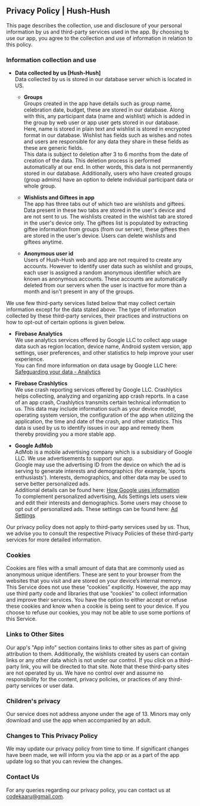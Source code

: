 ## Privacy Policy | Hush-Hush

This page describes the collection, use and disclosure of your personal information by us and third-party services used in the app. By choosing to use our app, you agree to the collection and use of information in relation to this policy.

### Information collection and use

- **Data collected by us [Hush-Hush]**  
Data collected by us is stored in our database server which is located in US.

  - **Groups**  
Groups created in the app have details such as group name, celebration date, budget, these are stored in our database. Along with this, any participant data (name and wishlist) which is added in the group by web user or app user gets stored in our database. Here, name is stored in plain text and wishlist is stored in encrypted format in our database. Wishlist has fields such as wishes and notes and users are responsible for any data they share in these fields as these are generic fields.  
This data is subject to deletion after 3 to 6 months from the date of creation of the data. This deletion process is performed automatically at our end. In other words, this data is not permanently stored in our database. Additionally, users who have created groups (group admins) have an option to delete individual participant data or whole group.

  - **Wishlists and Giftees in app**  
The app has three tabs out of which two are wishlists and giftees. Data present in these two tabs are stored in the user's device and are not sent to us. The wishlists created in the wishlist tab are stored in the user's device only. The giftees list is populated by extracting giftee information from groups (from our server), these giftees then are stored in the user's device. Users can delete wishlists and giftees anytime.

  - **Anonymous user id**  
Users of Hush-Hush web and app are not required to create any accounts. However to identify user data such as wishlist and groups, each user is assigned a random anonymous identifier which are known as anonymous accounts. These accounts are automatically deleted from our servers when the user is inactive for more than a month and isn't present in any of the groups.    


We use few third-party services listed below that may collect certain information except for the data stated above. The type of information collected by these third-party services, their practices and instructions on how to opt-out of certain options is given below.

- **Firebase Analytics**  
We use analytics services offered by Google LLC to collect app usage data such as region location, device name, Android system version, app settings, user preferences, and other statistics to help improve your user experience.  
You can find more information on data usage by Google LLC here: [Safeguarding your data - Analytics](https://support.google.com/analytics/answer/6004245#zippy=%2Cour-privacy-policy%2Cgoogle-analytics-cookies-and-identifiers)

- **Firebase Crashlytics**  
We use crash reporting services offered by Google LLC. Crashlytics helps collecting, analyzing and organizing app crash reports. In a case of an app crash, Crashlytics transmits certain technical information to us. This data may include information such as your device model, operating system version, the configuration of the app when utilizing the application, the time and date of the crash, and other statistics. This data is used by us to identify issues in our app and remedy them thereby providing you a more stable app.

- **Google AdMob**  
AdMob is a mobile advertising company which is a subsidiary of Google LLC. We use advertisements to support our app.  
Google may use the advertising ID from the device on which the ad is serving to generate interests and demographics (for example, 'sports enthusiasts'). Interests, demographics, and other data may be used to serve better personalized ads.  
Additional details can be found here: [How Google uses information](https://policies.google.com/technologies/partner-sites)  
To complement personalized advertising, Ads Settings lets users view and edit their interests and demographics. Some users may choose to opt out of personalized ads. These settings can be found here: [Ad Settings](https://adssettings.google.com/u/0/authenticated)

Our privacy policy does not apply to third-party services used by us. Thus, we advise you to consult the respective Privacy Policies of these third-party services for more detailed information.

### Cookies
Cookies are files with a small amount of data that are commonly used as anonymous unique identifiers. These are sent to your browser from the websites that you visit and are stored on your device’s internal memory. This Service does not use these “cookies” explicitly. However, the app may use third party code and libraries that use “cookies” to collect information and improve their services. You have the option to either accept or refuse these cookies and know when a cookie is being sent to your device. If you choose to refuse our cookies, you may not be able to use some portions of this Service.

### Links to Other Sites
Our app's "App info" section contains links to other sites as part of giving attribution to them. Additionally, the wishlists created by users can contain links or any other data which is not under our control. If you click on a third-party link, you will be directed to that site. Note that these third-party sites are not operated by us. We have no control over and assume no responsibility for the content, privacy policies, or practices of any third-party services or user data.

### Children's privacy
Our service does not address anyone under the age of 13. Minors may only download and use the app when accompanied by an adult.

### Changes to This Privacy Policy
We may update our privacy policy from time to time. If significant changes have been made, we will inform you via the app or as a part of the app update log so that you can review the changes.

### Contact Us
For any queries regarding our privacy policy, you can contact us at codekaaru@gmail.com.
